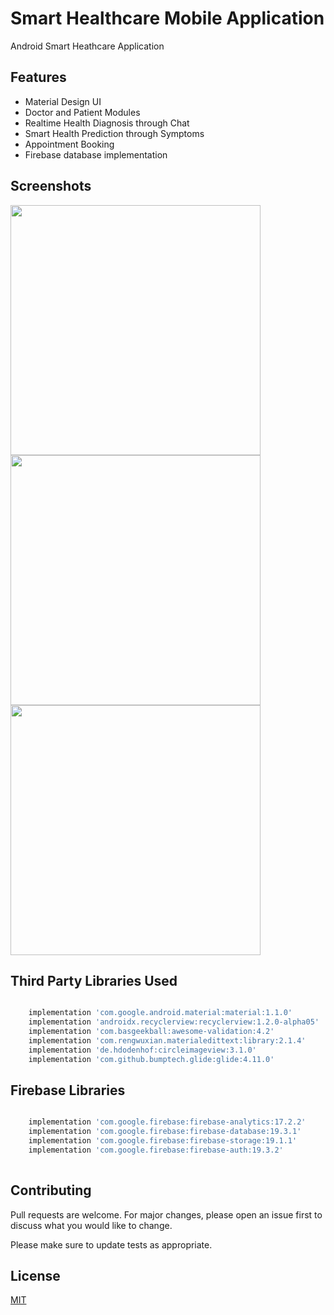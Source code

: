 # Smart Healthcare Mobile Application

Android Smart Heathcare Application

Features
-------

- Material Design UI
- Doctor and Patient Modules
- Realtime Health Diagnosis through Chat
- Smart Health Prediction through Symptoms
- Appointment Booking
- Firebase database implementation


Screenshots
-------

<img src="https://github.com/gaurav822/Smart-Healthcare-Application/blob/master/Screenshots/PatientScreens/WhatsApp%20Image%202020-10-06%20at%205.38.19%20PM.jpeg" width="400">

<img src="https://github.com/gaurav822/Smart-Healthcare-Application/blob/master/Screenshots/PatientScreens/WhatsApp%20Image%202020-10-06%20at%205.38.19%20PM%20(1).jpeg" width="400">

<img src="https://github.com/gaurav822/Smart-Healthcare-Application/blob/master/Screenshots/PatientScreens/WhatsApp%20Image%202020-10-06%20at%205.38.19%20PM%20(4).jpeg" width="400">
 


## Third Party Libraries Used

```bash

    implementation 'com.google.android.material:material:1.1.0'
    implementation 'androidx.recyclerview:recyclerview:1.2.0-alpha05'
    implementation 'com.basgeekball:awesome-validation:4.2'
    implementation 'com.rengwuxian.materialedittext:library:2.1.4'
    implementation 'de.hdodenhof:circleimageview:3.1.0'
    implementation 'com.github.bumptech.glide:glide:4.11.0'

```

## Firebase Libraries

```bash

    implementation 'com.google.firebase:firebase-analytics:17.2.2'
    implementation 'com.google.firebase:firebase-database:19.3.1'
    implementation 'com.google.firebase:firebase-storage:19.1.1'
    implementation 'com.google.firebase:firebase-auth:19.3.2'
    
```    

## Contributing
Pull requests are welcome. For major changes, please open an issue first to discuss what you would like to change.

Please make sure to update tests as appropriate.

## License
[MIT](https://choosealicense.com/licenses/mit/)
